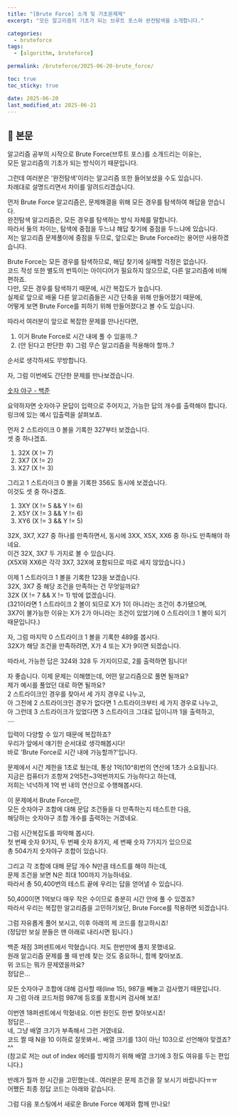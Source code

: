 ```yaml
---
title: "[Brute Force] 소개 및 기초문제제"
excerpt: "모든 알고리즘의 기초가 되는 브루트 포스와 완전탐색을 소개합니다."

categories:
  - bruteforce
tags:
  - [algorithm, bruteforce]

permalink: /bruteforce/2025-06-20-brute_force/

toc: true
toc_sticky: true

date: 2025-06-20
last_modified_at: 2025-06-21
---
```


## 🦥 본문

알고리즘 공부의 시작으로 Brute Force(브루트 포스)를 소개드리는 이유는,  
모든 알고리즘의 기초가 되는 방식이기 때문입니다.  
  
그런데 여러분은 '완전탐색'이라는 알고리즘 또한 들어보셨을 수도 있습니다.  
차례대로 설명드리면서 차이를 알려드리겠습니다.  
  
먼저 Brute Force 알고리즘은, 문제해결을 위해 모든 경우를 탐색하여 해답을 얻습니다.  
완전탐색 알고리즘은, 모든 경우를 탐색하는 방식 자체를 말합니다.  
따라서 둘의 차이는, 탐색에 중점을 두느냐 해답 찾기에 중점을 두느냐에 있습니다.  
저는 알고리즘 문제풀이에 중점을 두므로, 앞으로는 Brute Force라는 용어만 사용하겠습니다.  
  
Brute Force는 모든 경우를 탐색하므로, 해답 찾기에 실패할 걱정은 없습니다.  
코드 작성 또한 별도의 번뜩이는 아이디어가 필요하지 않으므로, 다른 알고리즘에 비해 편하죠.  
다만, 모든 경우를 탐색하기 때문에, 시간 복잡도가 높습니다.  
실제로 앞으로 배울 다른 알고리즘들은 시간 단축을 위해 만들어졌기 때문에,  
어떻게 보면 Brute Force를 피하기 위해 만들어졌다고 볼 수도 있습니다.  
  
따라서 여러분이 앞으로 복잡한 문제를 만나신다면,  
1. 이거 Brute Force로 시간 내에 풀 수 있을까..?
2. (안 된다고 판단한 후) 그럼 무슨 알고리즘을 적용해야 할까..?  
  
순서로 생각하셔도 무방합니다.  
  
자, 그럼 이번에도 간단한 문제를 만나보겠습니다.  
  
[숫자 야구 - 백준](https://www.acmicpc.net/problem/2503)  
  
요약하자면 숫자야구 문답이 입력으로 주어지고, 가능한 답의 개수를 출력해야 합니다.  
링크에 있는 예시 입출력을 살펴보죠.  
  
먼저 2 스트라이크 0 볼을 기록한 327부터 보겠습니다.  
셋 중 하나겠죠.  
1. 32X (X != 7)
2. 3X7 (X != 2)
3. X27 (X != 3)
  
그리고 1 스트라이크 0 볼을 기록한 356도 동시에 보겠습니다.  
이것도 셋 중 하나겠죠.  
1. 3XY (X != 5 && Y != 6)
2. X5Y (X != 3 && Y != 6)
3. XY6 (X != 3 && Y != 5)
  
32X, 3X7, X27 중 하나를 만족하면서, 동시에 3XX, X5X, XX6 중 하나도 만족해야 하네요.  
이건 32X, 3X7 두 가지로 볼 수 있습니다.  
(X5X와 XX6은 각각 3X7, 32X에 포함되므로 따로 세지 않았습니다.)  
  
이제 1 스트라이크 1 볼을 기록한 123을 보겠습니다.  
32X, 3X7 중 해당 조건을 만족하는 건 무엇일까요?  
32X (X != 7 && X != 1) 밖에 없겠습니다.  
(321이라면 1 스트라이크 2 볼이 되므로 X가 1이 아니라는 조건이 추가됐으며,  
3X7이 불가능한 이유는 X가 2가 아니라는 조건이 있었기에 0 스트라이크 1 볼이 되기 때문입니다.)  
  
자, 그럼 마지막 0 스트라이크 1 볼을 기록한 489를 봅시다.  
32X가 해당 조건을 만족하려면, X가 4 또는 X가 9이면 되겠습니다.  
  
따라서, 가능한 답은 324와 328 두 가지이므로, 2를 출력하면 됩니다!  


  자 좋습니다. 이제 문제는 이해했는데, 어떤 알고리즘으로 풀면 될까요?  
제가 예시를 풀었던 대로 하면 될까요?  
2 스트라이크인 경우를 찾아서 세 가지 경우로 나누고,  
아 그전에 2 스트라이크인 경우가 없다면 1 스트라이크부터 세 가지 경우로 나누고,  
아 그런데 3 스트라이크가 있었다면 3 스트라이크 그대로 답이니까 1을 출력하고,  
....  
  
입력이 다양할 수 있기 때문에 복잡하죠?  
우리가 앞에서 얘기한 순서대로 생각해봅시다!  
바로 'Brute Force로 시간 내에 가능할까?'입니다.  
  
문제에서 시간 제한을 1초로 뒀는데, 통상 1억(10^8)번의 연산에 1초가 소요됩니다.  
지금은 컴퓨터가 조항져 2억5천~3억번까지도 가능하다고 하는데,  
저희는 넉넉하게 1억 번 내의 연산으로 수행해봅시다.  
  
이 문제에서 Brute Force란,  
모든 숫자야구 조합에 대해 문답 조건들을 다 만족하는지 테스트한 다음,  
해당하는 숫자야구 조합 개수를 출력하는 거겠네요.  
  
그럼 시간복잡도를 파악해 봅시다.  
첫 번째 숫자 9가지, 두 번째 숫자 8가지, 세 번째 숫자 7가지가 있으므로  
총 504가지 숫자야구 조합이 있습니다.  
  
그리고 각 조합에 대해 문답 개수 N만큼 테스트를 해야 하는데,  
문제 조건을 보면 N은 최대 100까지 가능하네요.  
따라서 총 50,400번의 테스트 끝에 우리는 답을 얻어낼 수 있습니다.  
  
50,400이면 1억보다 매우 작은 수이므로 충분히 시간 안에 풀 수 있겠죠?  
따라서 우리는 복잡한 알고리즘을 고민하기보단, Brute Force를 적용하면 되겠습니다.  
  
  
그럼 자유롭게 풀어 보시고, 이후 아래의 제 코드를 참고하시죠!  
(정답만 보실 분들은 맨 아래로 내리시면 됩니다.)  
  
  
<script src="https://gist.github.com/redjo99/ab5c94e0572ff25951243545c7354802.js"></script>  
  
백준 채점 3퍼센트에서 막혔습니다. 저도 한번만에 풀지 못했네요.  
원래 알고리즘 문제를 풀 때 반례 찾는 것도 중요하니, 함께 찾아보죠.  
위 코드는 뭐가 문제였을까요?  
정답은...  
  
모든 숫자야구 조합에 대해 검사할 때(line 15), 987을 빼놓고 검사했기 때문입니다.  
자 그럼 아래 코드처럼 987에 등호를 포함시켜 검사해 보죠!  
  
<script src="https://gist.github.com/redjo99/650e7eada9c148a54b9643c70b279719.js"></script>  
  
이번엔 18퍼센트에서 막혔네요. 이번 원인도 한번 찾아보시죠!  
정답은...  
  네, 그냥 배열 크기가 부족해서 그런 거였네요.  
코드 짤 때 N을 10 이하로 잘못봐서.. 배열 크기를 13이 아닌 103으로 선언해야 맞겠죠?^^  
(참고로 저는 out of index 에러를 방지하기 위해 배열 크기에 3 정도 여유를 두는 편입니다.)  
  
반례가 뭘까 한 시간을 고민했는데.. 여러분은 문제 조건을 잘 보시기 바랍니다ㅠㅠ  
어쨌든 최종 정답 코드는 아래와 같습니다.  
  
<script src="https://gist.github.com/redjo99/d345f2019b620f6c1936f181412336ca.js"></script>  
  
  
그럼 다음 포스팅에서 새로운 Brute Force 예제와 함께 만나요!
